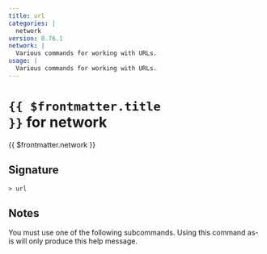 ```yaml
---
title: url
categories: |
  network
version: 0.76.1
network: |
  Various commands for working with URLs.
usage: |
  Various commands for working with URLs.
---
```


# <code>{{ $frontmatter.title }}</code> for network

<div class='command-title'>{{ $frontmatter.network }}</div>

## Signature

```> url ```

## Notes
You must use one of the following subcommands. Using this command as-is will only produce this help message.